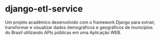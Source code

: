 # django-etl-service
Um projeto acadêmico desenvolvido com o framework Django para extrair, transformar e visualizar dados demográficos e geográficos de municípios do Brasil utilizando APIs públicas em uma Aplicação WEB.
